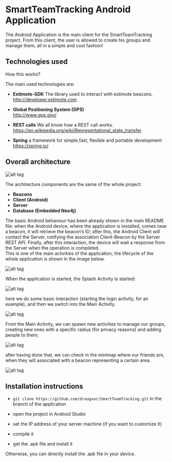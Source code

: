 # SmartTeamTracking Android Application

The Android Application is the main client for the SmartTeamTracking project.
From this client, the user is allowed to create his groups and manage them, all in a simple and cool fashion!


## Technologies used 

How this works?

The main used technologies are:

+ **Estimote-SDK**
The library used to interact with estimote beacons.<br />
http://developer.estimote.com

+ **Global Positioning System (GPS)**<br />
http://www.gps.gov/

+ **REST calls**
We all know how a REST call works.<br />
https://en.wikipedia.org/wiki/Representational_state_transfer

+ **Spring**
a framework for simple,fast, flexible and portable development<br />
https://spring.io/


## Overall architecture 


![alt tag](http://i.imgur.com/6Djz7NX.png)

The architecture components are the same of the whole project:

+ **Beacons**
+ **Client (Android)**
+ **Server**
+ **Database (Embedded Neo4j)**

The basic Android behaviour has been already shown in the main README file: when the Android device, where the application is installed, comes near a beacon, it will retrieve the beacon’s ID; after this, the Android Client will contact the Server, notifying the association Client-Beacon by the Server REST API. Finally, after this interaction, the device will wait a response from the Server when the operation is completed.<br />
This is one of the main activities of the application; the lifecycle of the whole application is shown in the image below.

![alt tag](http://i.imgur.com/eWglZKn.png)

When the application is started, the Splash Activity is started:

![alt tag](https://github.com/draugvar/Smart-Team-Tracking/blob/android_app/screenshots/splash.png)

here we do some basic interaction (starting the login activity, for an example), and then we switch into the Main Activity.<br />

![alt tag](https://github.com/draugvar/Smart-Team-Tracking/blob/android_app/screenshots/login.png)

From the Main Activity, we can spawn new activities to manage our groups, creating new ones with a specific radius (for privacy reasons) and adding people to them; 

![alt tag](https://github.com/draugvar/Smart-Team-Tracking/blob/android_app/screenshots/create_groups.png)

after having done that, we can check in the minimap where our friends are, when they will associated with a beacon representing a certain area.

![alt tag](http://imgur.com/rPzXdSU)


## Installation instructions


+ `git clone https://github.com/draugvar/SmartTeamTracking.git` in the branch of the application

+ open the project in Android Studio
+ set the IP address of your server machine (if you want to customize it)

+ compile it

+ get the .apk file and install it

Otherwise, you can directly install the .apk file in your device.
